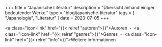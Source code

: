 +++
title = "Japanische Literatur"
description = "Übersicht anhand einiger bedeutender Werke."
type = "blog/japanische-literatur"
tags = [
  "Japanologie",
  "Literatur"
]
date = 2023-07-05
+++

<a class="icon-link"  href="{{< relref "autoren">}}"><i class="bi bi-person"></i>Autoren</a>
・
<a class="icon-link"  href="{{< relref "genres">}}"><i class="bi bi-blockquote-left"></i>Genres</a>
・
<a class="icon-link"  href="{{< relref "info">}}"><i class="bi bi-info-circle"></i>Weitere Informationen</a>
